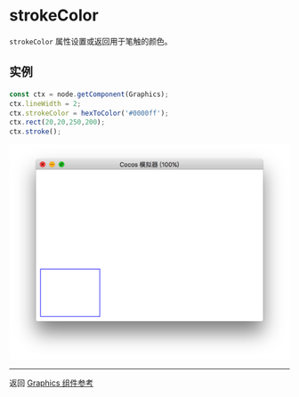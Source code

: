 # strokeColor

`strokeColor` 属性设置或返回用于笔触的颜色。

## 实例

```ts
const ctx = node.getComponent(Graphics);
ctx.lineWidth = 2;
ctx.strokeColor = hexToColor('#0000ff');
ctx.rect(20,20,250,200);
ctx.stroke();
```

<a href="strokeColor.png"><img src="./strokeColor.png"></a>


<hr>

返回 [Graphics 组件参考](../graphics.md)

